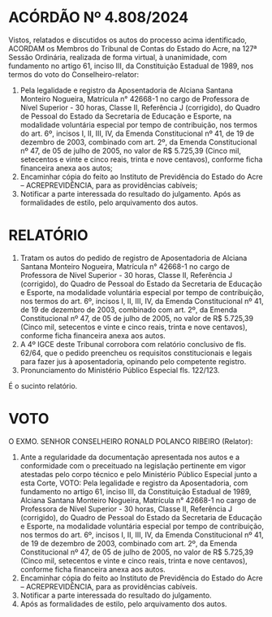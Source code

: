 # ACÓRDÃO Nº 4.808/2024

Vistos, relatados e discutidos os autos do processo acima identificado, ACORDAM os Membros do Tribunal de Contas do Estado do Acre, na 127ª Sessão Ordinária, realizada de forma virtual, à unanimidade, com fundamento no artigo 61, inciso III, da Constituição Estadual de 1989, nos termos do voto do Conselheiro-relator:

1. Pela legalidade e registro da Aposentadoria de Alciana Santana Monteiro Nogueira, Matrícula n° 42668-1 no cargo de Professora de Nível Superior - 30 horas, Classe II, Referência J (corrigido), do Quadro de Pessoal do Estado da Secretaria de Educação e Esporte, na modalidade voluntária especial por tempo de contribuição, nos termos do art. 6º, incisos I, II, III, IV, da Emenda Constitucional nº 41, de 19 de dezembro de 2003, combinado com art. 2º, da Emenda Constitucional nº 47, de 05 de julho de 2005, no valor de R$ 5.725,39 (Cinco mil, setecentos e vinte e cinco reais, trinta e nove centavos), conforme ficha financeira anexa aos autos;
2. Encaminhar cópia do feito ao Instituto de Previdência do Estado do Acre – ACREPREVIDÊNCIA, para as providências cabíveis;
3. Notificar a parte interessada do resultado do julgamento. Após as formalidades de estilo, pelo arquivamento dos autos.

# RELATÓRIO

1. Tratam os autos do pedido de registro de Aposentadoria de Alciana Santana Monteiro Nogueira, Matrícula n° 42668-1 no cargo de Professora de Nível Superior - 30 horas, Classe II, Referência J (corrigido), do Quadro de Pessoal do Estado da Secretaria de Educação e Esporte, na modalidade voluntária especial por tempo de contribuição, nos termos do art. 6º, incisos I, II, III, IV, da Emenda Constitucional nº 41, de 19 de dezembro de 2003, combinado com art. 2º, da Emenda Constitucional nº 47, de 05 de julho de 2005, no valor de R$ 5.725,39 (Cinco mil, setecentos e vinte e cinco reais, trinta e nove centavos), conforme ficha financeira anexa aos autos.
2. A 4º IGCE deste Tribunal corrobora com relatório conclusivo de fls. 62/64, que o pedido preencheu os requisitos constitucionais e legais para fazer jus à aposentadoria, opinando pelo competente registro.
3. Pronunciamento do Ministério Público Especial fls. 122/123.

É o sucinto relatório.

# VOTO

O EXMO. SENHOR CONSELHEIRO RONALD POLANCO RIBEIRO (Relator):

1. Ante a regularidade da documentação apresentada nos autos e a conformidade com o preceituado na legislação pertinente em vigor atestadas pelo corpo técnico e pelo Ministério Público Especial junto a esta Corte, VOTO:
   Pela legalidade e registro da Aposentadoria, com fundamento no artigo 61, inciso III, da Constituição Estadual de 1989, Alciana Santana Monteiro Nogueira, Matrícula n° 42668-1 no cargo de Professora de Nível Superior - 30 horas, Classe II, Referência J (corrigido), do Quadro de Pessoal do Estado da Secretaria de Educação e Esporte, na modalidade voluntária especial por tempo de contribuição, nos termos do art. 6º, incisos I, II, III, IV, da Emenda Constitucional nº 41, de 19 de dezembro de 2003, combinado com art. 2º, da Emenda Constitucional nº 47, de 05 de julho de 2005, no valor de R$ 5.725,39 (Cinco mil, setecentos e vinte e cinco reais, trinta e nove centavos), conforme ficha financeira anexa aos autos.
2. Encaminhar cópia do feito ao Instituto de Previdência do Estado do Acre – ACREPREVIDÊNCIA, para as providências cabíveis.
3. Notificar a parte interessada do resultado do julgamento.
4. Após as formalidades de estilo, pelo arquivamento dos autos.
